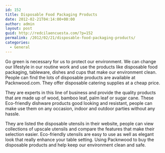 ```yaml
---
id: 152
title: Disposable Food Packaging Products
date: 2012-02-21T04:14:00+00:00
author: admin
layout: post
guid: http://redcilaencuesta.com/?p=152
permalink: /2012/02/21/disposable-food-packaging-products/
categories:
  - General
---
```

Go green is necessary for us to protect our environment. We can change our lifestyle in our routine work and use the products like disposable food packaging, tableware, dishes and cups that make our environment clean. People can find the lots of disposable products are available at Packnwood.com. They offer disposable catering supplies at a cheap price.

They are experts in this line of business and provide the quality products that are made up of wood, bamboo leaf, palm leaf or sugar cane. These Eco-friendly dishware products good looking and resistant, people can make use them on any occasion, indoor and outdoor parties without any hassle.

They are listed the disposable utensils in their website, people can view collections of upscale utensils and compare the features that make their selection easier. Eco-friendly utensils are easy to use as well as elegant look that really enhance your table setting. Using Packnwood to buy the disposable products and help keep our environment clean and safe.